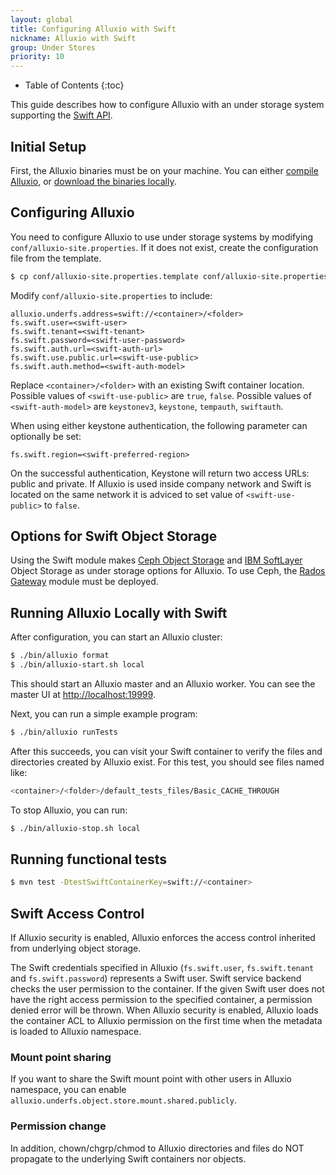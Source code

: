 ```yaml
---
layout: global
title: Configuring Alluxio with Swift
nickname: Alluxio with Swift
group: Under Stores
priority: 10
---
```


* Table of Contents
{:toc}

This guide describes how to configure Alluxio with an under storage system supporting the
[Swift API](http://docs.openstack.org/developer/swift/).

## Initial Setup

First, the Alluxio binaries must be on your machine. You can either
[compile Alluxio](Building-Alluxio-From-Source.html), or
[download the binaries locally](Running-Alluxio-Locally.html).

## Configuring Alluxio

You need to configure Alluxio to use under storage systems by modifying
`conf/alluxio-site.properties`. If it does not exist, create the configuration file from the
template.

```bash
$ cp conf/alluxio-site.properties.template conf/alluxio-site.properties
```

Modify `conf/alluxio-site.properties` to include:

```properties
alluxio.underfs.address=swift://<container>/<folder>
fs.swift.user=<swift-user>
fs.swift.tenant=<swift-tenant>
fs.swift.password=<swift-user-password>
fs.swift.auth.url=<swift-auth-url>
fs.swift.use.public.url=<swift-use-public>
fs.swift.auth.method=<swift-auth-model>
```

Replace `<container>/<folder>` with an existing Swift container location. Possible values of `<swift-use-public>`
are `true`, `false`. Possible values of `<swift-auth-model>` are `keystonev3`, `keystone`, `tempauth`, `swiftauth`.

When using either keystone authentication, the following parameter can optionally be set:

```properties
fs.swift.region=<swift-preferred-region>
```

On the successful authentication, Keystone will return two access URLs: public and private. If
Alluxio is used inside company network and Swift is located on the same network it is adviced to set
value of `<swift-use-public>`  to `false`.

## Options for Swift Object Storage

Using the Swift module makes [Ceph Object Storage](https://ceph.com/ceph-storage/object-storage/) and [IBM SoftLayer](http://www.softlayer.com/object-storage) Object Storage as under storage options for Alluxio. To use Ceph, the [Rados Gateway](http://docs.ceph.com/docs/master/radosgw/) module must be deployed.

## Running Alluxio Locally with Swift

After configuration, you can start an Alluxio cluster:

```bash
$ ./bin/alluxio format
$ ./bin/alluxio-start.sh local
```

This should start an Alluxio master and an Alluxio worker. You can see the master UI at
[http://localhost:19999](http://localhost:19999).

Next, you can run a simple example program:

```bash
$ ./bin/alluxio runTests
```

After this succeeds, you can visit your Swift container to verify the files and directories created
by Alluxio exist. For this test, you should see files named like:

```bash
<container>/<folder>/default_tests_files/Basic_CACHE_THROUGH
```

To stop Alluxio, you can run:

```bash
$ ./bin/alluxio-stop.sh local
```

## Running functional tests

```bash
$ mvn test -DtestSwiftContainerKey=swift://<container>
```

## Swift Access Control

If Alluxio security is enabled, Alluxio enforces the access control inherited from underlying object storage.

The Swift credentials specified in Alluxio (`fs.swift.user`, `fs.swift.tenant` and
`fs.swift.password`) represents a Swift user. Swift service backend checks the user permission to
the container. If the given Swift user does not have the right access permission to the specified
container, a permission denied error will be thrown. When Alluxio security is enabled, Alluxio loads
the container ACL to Alluxio permission on the first time when the metadata is loaded to Alluxio
namespace.

### Mount point sharing

If you want to share the Swift mount point with other users in Alluxio namespace, you can enable
`alluxio.underfs.object.store.mount.shared.publicly`.

### Permission change

In addition, chown/chgrp/chmod to Alluxio directories and files do NOT propagate to the underlying
Swift containers nor objects.
